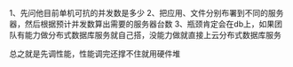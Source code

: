 1、先问他目前单机可抗的并发数是多少
2、把应用、文件分别布署到不同的服务器，然后根据预计并发数算出需要的服务器台数
3、瓶颈肯定会在db上，如果团队有能力做分布式数据库服务就自己搭，没能力做就直接上云分布式数据库服务

总之就是先调性能，性能调完还撑不住就用硬件堆